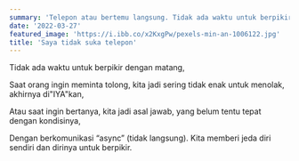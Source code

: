 ```yaml
---
summary: 'Telepon atau bertemu langsung. Tidak ada waktu untuk berpikir dengan matang'
date: '2022-03-27'
featured_image: 'https://i.ibb.co/x2KxgPw/pexels-min-an-1006122.jpg'
title: 'Saya tidak suka telepon'
---
```


Tidak ada waktu untuk berpikir dengan matang,

Saat orang ingin meminta tolong, kita jadi sering tidak enak untuk menolak, akhirnya di"IYA"kan,

Atau saat ingin bertanya, kita jadi asal jawab, yang belum tentu tepat dengan kondisinya,

Dengan berkomunikasi “async” (tidak langsung). Kita memberi jeda diri sendiri dan dirinya untuk berpikir.

